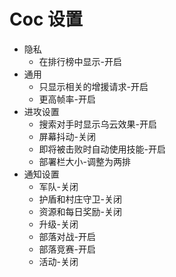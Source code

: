 # Coc 设置

- 隐私
	- 在排行榜中显示-开启
- 通用
	- 只显示相关的增援请求-开启
	- 更高帧率-开启
- 进攻设置
	- 搜索对手时显示乌云效果-开启
	- 屏幕抖动-关闭
	- 即将被击败时自动使用技能-开启
	- 部署栏大小-调整为两排
- 通知设置
	- 军队-关闭
	- 护盾和村庄守卫-关闭
	- 资源和每日奖励-关闭
	- 升级-关闭
	- 部落对战-开启
	- 部落竞赛-开启
	- 活动-关闭